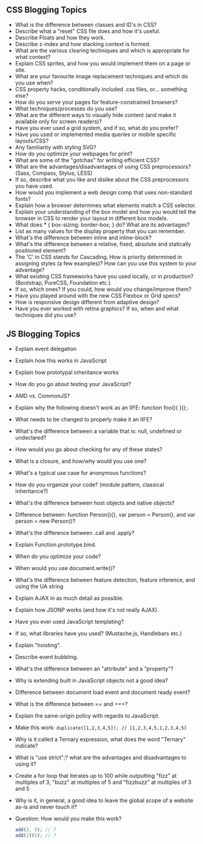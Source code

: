 ## CSS Blogging Topics

- What is the difference between classes and ID's in CSS?
- Describe what a "reset" CSS file does and how it's useful.
- Describe Floats and how they work.
- Describe z-index and how stacking context is formed.
- What are the various clearing techniques and which is appropriate for what context?
- Explain CSS sprites, and how you would implement them on a page or site.
- What are your favourite image replacement techniques and which do you use when?
- CSS property hacks, conditionally included .css files, or... something else?
- How do you serve your pages for feature-constrained browsers?
- What techniques/processes do you use?
- What are the different ways to visually hide content (and make it available only for screen readers)?
- Have you ever used a grid system, and if so, what do you prefer?
- Have you used or implemented media queries or mobile specific layouts/CSS?
- Any familiarity with styling SVG?
- How do you optimize your webpages for print?
- What are some of the "gotchas" for writing efficient CSS?
- What are the advantages/disadvantages of using CSS preprocessors? (Sass, Compass, Stylus, LESS)
- If so, describe what you like and dislike about the CSS preprocessors you have used.
- How would you implement a web design comp that uses non-standard fonts?
- Explain how a browser determines what elements match a CSS selector.
- Explain your understanding of the box model and how you would tell the browser in CSS to render your layout in different box models.
- What does * { box-sizing: border-box; } do? What are its advantages?
- List as many values for the display property that you can remember.
- What's the difference between inline and inline-block?
- What's the difference between a relative, fixed, absolute and statically positioned element?
- The 'C' in CSS stands for Cascading. How is priority determined in assigning styles (a few examples)? How can you use this system to your advantage?
- What existing CSS frameworks have you used locally, or in production? (Bootstrap, PureCSS, Foundation etc.)
- If so, which ones? If you could, how would you change/improve them?
- Have you played around with the new CSS Flexbox or Grid specs?
- How is responsive design different from adaptive design?
- Have you ever worked with retina graphics? If so, when and what techniques did you use?

## JS Blogging Topics

- Explain event delegation
- Explain how this works in JavaScript
- Explain how prototypal inheritance works
- How do you go about testing your JavaScript?
- AMD vs. CommonJS?
- Explain why the following doesn't work as an IIFE: function foo(){ }();.
- What needs to be changed to properly make it an IIFE?
- What's the difference between a variable that is: null, undefined or undeclared?
- How would you go about checking for any of these states?
- What is a closure, and how/why would you use one?
- What's a typical use case for anonymous functions?
- How do you organize your code? (module pattern, classical inheritance?)
- What's the difference between host objects and native objects?
- Difference between: function Person(){}, var person = Person(), and var person = new Person()?
- What's the difference between .call and .apply?
- Explain Function.prototype.bind.
- When do you optimize your code?
- When would you use document.write()?
- What's the difference between feature detection, feature inference, and using the UA string
- Explain AJAX in as much detail as possible.
- Explain how JSONP works (and how it's not really AJAX).
- Have you ever used JavaScript templating?
- If so, what libraries have you used? (Mustache.js, Handlebars etc.)
- Explain "hoisting".
- Describe event bubbling.
- What's the difference between an "attribute" and a "property"?
- Why is extending built in JavaScript objects not a good idea?
- Difference between document load event and document ready event?
- What is the difference between == and ===?
- Explain the same-origin policy with regards to JavaScript.
- Make this work: `duplicate([1,2,3,4,5]); // [1,2,3,4,5,1,2,3,4,5]`
- Why is it called a Ternary expression, what does the word "Ternary" indicate?
- What is "use strict";? what are the advantages and disadvantages to using it?
- Create a for loop that iterates up to 100 while outputting "fizz" at multiples of 3, "buzz" at multiples of 5 and "fizzbuzz" at multiples of 3 and 5
- Why is it, in general, a good idea to leave the global scope of a website as-is and never touch it?
- Question: How would you make this work?

    ```js
    add(2, 5); // 7
    add(2)(5); // 7
    ```